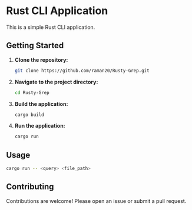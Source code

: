 # Rust CLI Application

This is a simple Rust CLI application.

## Getting Started

1. **Clone the repository:**
   ```bash
   git clone https://github.com/raman20/Rusty-Grep.git
   ```

2. **Navigate to the project directory:**
   ```bash
   cd Rusty-Grep
   ```

3. **Build the application:**
   ```bash
   cargo build
   ```

4. **Run the application:**
   ```bash
   cargo run
   ```

## Usage

```bash
cargo run -- <query> <file_path>
```

## Contributing

Contributions are welcome! Please open an issue or submit a pull request.